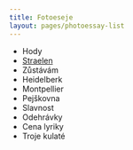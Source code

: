 ```yaml
---
title: Fotoeseje
layout: pages/photoessay-list
---
```

* Hody
* [Straelen](straelen/)
* Zůstávám
* Heidelberk
* Montpellier
* Pejškovna
* Slavnost
* Odehrávky
* Cena lyriky
* Troje kulaté